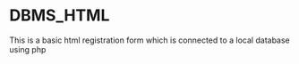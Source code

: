 # DBMS_HTML
This is a basic html registration form which is connected to a local database using php

